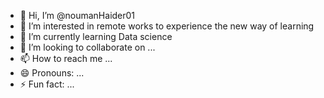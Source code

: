 - 👋 Hi, I’m @noumanHaider01
- 👀 I’m interested in remote works to experience the new way of learning 
- 🌱 I’m currently learning Data science 
- 💞️ I’m looking to collaborate on ...
- 📫 How to reach me ...
- 😄 Pronouns: ...
- ⚡ Fun fact: ...

<!---
noumanHaider01/noumanHaider01 is a ✨ special ✨ repository because its `README.md` (this file) appears on your GitHub profile.
You can click the Preview link to take a look at your changes.
--->
